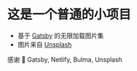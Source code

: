 # 这是一个普通的小项目

- 基于 [Gatsby](https://www.gatsbyjs.org/) 的无限加载图片集
- 图片来自 [Unsplash](https://unsplash.com/)

感谢 🙏 Gatsby, Netlify, Bulma, Unsplash
